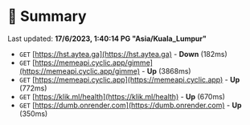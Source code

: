 # 📖 Summary
Last updated: **17/6/2023, 1:40:14 PG "Asia/Kuala_Lumpur"**

- `GET` [https://hst.aytea.ga](https://hst.aytea.ga) - **Down** (182ms)
- `GET` [https://memeapi.cyclic.app/gimme](https://memeapi.cyclic.app/gimme) - **Up** (3868ms)
- `GET` [https://memeapi.cyclic.app](https://memeapi.cyclic.app) - **Up** (772ms)
- `GET` [https://klik.ml/health](https://klik.ml/health) - **Up** (670ms)
- `GET` [https://dumb.onrender.com](https://dumb.onrender.com) - **Up** (350ms)
